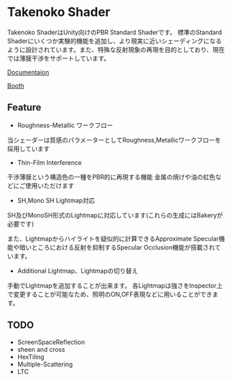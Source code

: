 # Takenoko Shader
Takenoko ShaderはUnity向けのPBR Standard Shaderです。
標準のStandard Shaderにいくつか実験的機能を追加し、より現実に近いシェーディングになるように設計されています。また、特殊な反射現象の再現を目的としており、現在では薄膜干渉をサポートしています。

[Documentaion](document/Takenoko_Shader_Manual_beta1.0.0.pdf)

[Booth](https://kinankocraft.booth.pm/items/5267948)

## Feature
- Roughness-Metallic ワークフロー

当シェーダーは質感のパラメーターとしてRoughness,Metallicワークフローを採用しています

- Thin-Film Interference
  
干渉薄膜という構造色の一種をPBR的に再現する機能
金属の焼けや油の虹色などにご使用いただけます

- SH,Mono SH Lightmap対応
  
SH及びMonoSH形式のLightmapに対応しています(これらの生成にはBakeryが必要です)

また、Lightmapからハイライトを疑似的に計算できるApproximate Specular機能や暗いところにおける反射を抑制するSpecular Occlusion機能が搭載されています。

- Additional Lightmap、Lightmapの切り替え
  
手動でLightmapを追加することが出来ます。
各Lightmapは強さをInspector上で変更することが可能なため、照明のON,OFF表現などに用いることができます。

## TODO
- ScreenSpaceReflection
- sheen and cross
- HexTiling 
- Multiple-Scattering
- LTC

